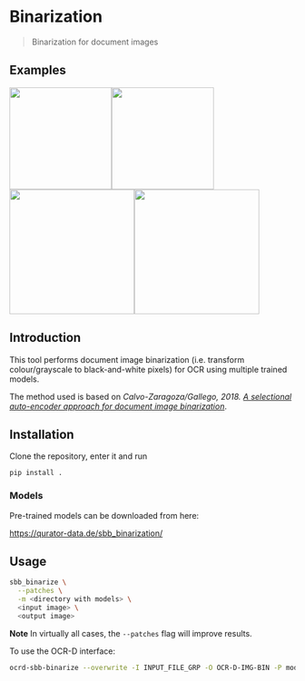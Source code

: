 # Binarization

> Binarization for document images

## Examples

<img src="https://user-images.githubusercontent.com/952378/63592437-e433e400-c5b1-11e9-9c2d-889c6e93d748.jpg" width="180"><img src="https://user-images.githubusercontent.com/952378/63592435-e433e400-c5b1-11e9-88e4-3e441b61fa67.jpg" width="180"><img src="https://user-images.githubusercontent.com/952378/63592440-e4cc7a80-c5b1-11e9-8964-2cd1b22c87be.jpg" width="220"><img src="https://user-images.githubusercontent.com/952378/63592438-e4cc7a80-c5b1-11e9-86dc-a9e9f8555422.jpg" width="220">

## Introduction

This tool performs document image binarization (i.e. transform colour/grayscale
to black-and-white pixels) for OCR using multiple trained models. 

The method used is based on _Calvo-Zaragoza/Gallego, 2018. [A selectional auto-encoder approach for document image binarization](https://arxiv.org/abs/1706.10241)_.

## Installation

Clone the repository, enter it and run

`pip install .`

### Models

Pre-trained models can be downloaded from here:   

https://qurator-data.de/sbb_binarization/

## Usage

```sh
sbb_binarize \
  --patches \
  -m <directory with models> \
  <input image> \
  <output image>
```

**Note** In virtually all cases, the `--patches` flag will improve results.

To use the OCR-D interface:
```sh
ocrd-sbb-binarize --overwrite -I INPUT_FILE_GRP -O OCR-D-IMG-BIN -P model "/var/lib/sbb_binarization"
```
